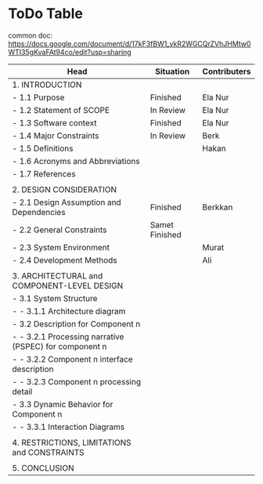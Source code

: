 # ToDo Table

common doc: https://docs.google.com/document/d/17kF3fBW1_ykR2WGCQrZVhJHMtw0WTI35gKvaFAt94co/edit?usp=sharing

|Head                                               |Situation|Contributers|
|---------------------------------------------------|---------|------------|
|1. INTRODUCTION|||
| - 1.1 Purpose|Finished|Ela Nur|
| - 1.2 Statement of SCOPE|In Review|Ela Nur|
| - 1.3 Software context|Finished|Ela Nur|
| - 1.4 Major Constraints|In Review|Berk|
| - 1.5 Definitions||Hakan|
| - 1.6 Acronyms and Abbreviations|||
| - 1.7 References|||
||||
| 2. DESIGN CONSIDERATION|||
| - 2.1 Design Assumption and Dependencies|Finished|Berkkan|
| - 2.2 General Constraints|Samet Finished|
| - 2.3 System Environment||Murat|
| - 2.4 Development Methods||Ali|
||||
| 3. ARCHITECTURAL and COMPONENT-LEVEL DESIGN|||
| - 3.1 System Structure|||
| - - 3.1.1 Architecture diagram|||
| - 3.2 Description for Component n|||
| - - 3.2.1 Processing narrative (PSPEC) for component n|||
| - - 3.2.2 Component n interface description|||
| - - 3.2.3 Component n processing detail|||
| - 3.3 Dynamic Behavior for Component n|||
| - - 3.3.1 Interaction Diagrams|||
||||
| 4. RESTRICTIONS, LIMITATIONS and CONSTRAINTS|||
||||
| 5. CONCLUSION|||
